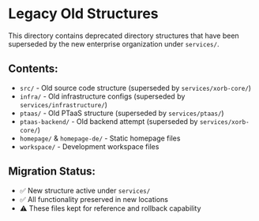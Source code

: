 # Legacy Old Structures

This directory contains deprecated directory structures that have been superseded by the new enterprise organization under `services/`.

## Contents:
- `src/` - Old source code structure (superseded by `services/xorb-core/`)
- `infra/` - Old infrastructure configs (superseded by `services/infrastructure/`)
- `ptaas/` - Old PTaaS structure (superseded by `services/ptaas/`)
- `ptaas-backend/` - Old backend attempt (superseded by `services/xorb-core/`)
- `homepage/` & `homepage-de/` - Static homepage files
- `workspace/` - Development workspace files

## Migration Status:
- ✅ New structure active under `services/`
- ✅ All functionality preserved in new locations
- ⚠️ These files kept for reference and rollback capability

